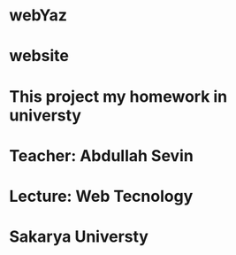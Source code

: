 # webYaz
# website
# This project my homework in universty
# Teacher: Abdullah Sevin
# Lecture: Web Tecnology
# Sakarya Universty
